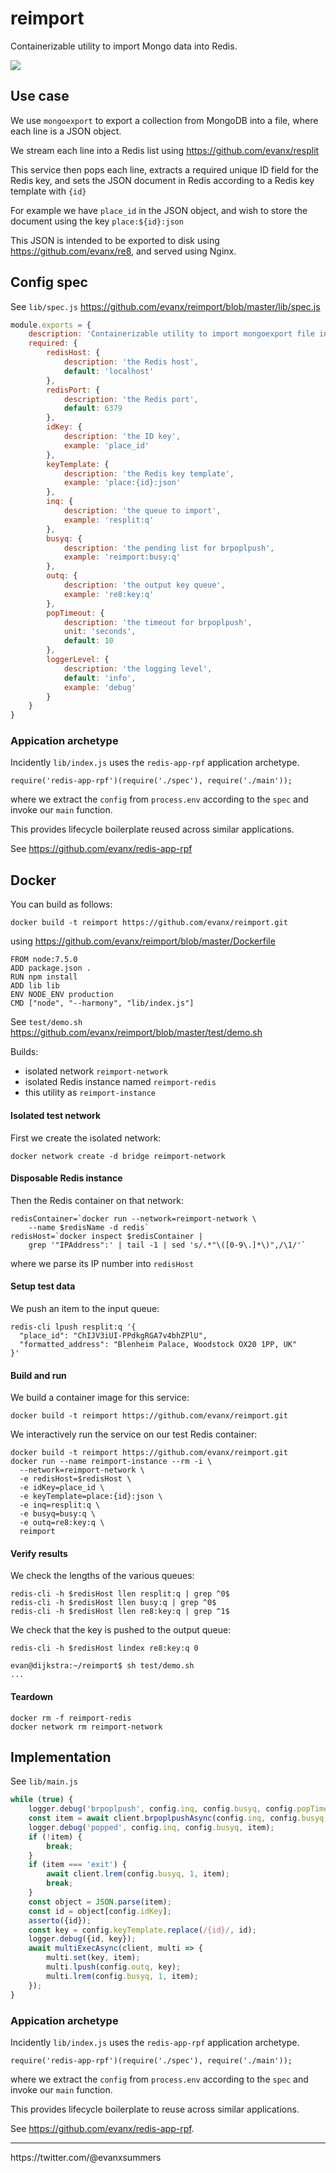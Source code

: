 
# reimport

Containerizable utility to import Mongo data into Redis.

<img src="https://raw.githubusercontent.com/evanx/resplit/master/docs/readme/main.png"/>

## Use case

We use `mongoexport` to export a collection from MongoDB into a file, where each line is a JSON object.

We stream each line into a Redis list using https://github.com/evanx/resplit

This service then pops each line, extracts a required unique ID field for the Redis key, and sets the JSON document in Redis according to a Redis key template with `{id}`

For example we have `place_id` in the JSON object, and wish to store the document using the key `place:${id}:json`

This JSON is intended to be exported to disk using https://github.com/evanx/re8, and served using Nginx.


## Config spec

See `lib/spec.js` https://github.com/evanx/reimport/blob/master/lib/spec.js
```javascript
module.exports = {
    description: 'Containerizable utility to import mongoexport file into Redis.',
    required: {
        redisHost: {
            description: 'the Redis host',
            default: 'localhost'
        },
        redisPort: {
            description: 'the Redis port',
            default: 6379
        },
        idKey: {
            description: 'the ID key',
            example: 'place_id'
        },
        keyTemplate: {
            description: 'the Redis key template',
            example: 'place:{id}:json'
        },
        inq: {
            description: 'the queue to import',
            example: 'resplit:q'
        },
        busyq: {
            description: 'the pending list for brpoplpush',
            example: 'reimport:busy:q'
        },
        outq: {
            description: 'the output key queue',
            example: 're8:key:q'
        },
        popTimeout: {
            description: 'the timeout for brpoplpush',
            unit: 'seconds',
            default: 10
        },
        loggerLevel: {
            description: 'the logging level',
            default: 'info',
            example: 'debug'
        }
    }
}
```

### Appication archetype

Incidently `lib/index.js` uses the `redis-app-rpf` application archetype.
```
require('redis-app-rpf')(require('./spec'), require('./main'));
```
where we extract the `config` from `process.env` according to the `spec` and invoke our `main` function.

This provides lifecycle boilerplate reused across similar applications.

See https://github.com/evanx/redis-app-rpf


## Docker

You can build as follows:
```
docker build -t reimport https://github.com/evanx/reimport.git
```
using https://github.com/evanx/reimport/blob/master/Dockerfile

```
FROM node:7.5.0
ADD package.json .
RUN npm install
ADD lib lib
ENV NODE_ENV production
CMD ["node", "--harmony", "lib/index.js"]
```

See `test/demo.sh` https://github.com/evanx/reimport/blob/master/test/demo.sh

Builds:
- isolated network `reimport-network`
- isolated Redis instance named `reimport-redis`
- this utility as `reimport-instance`

#### Isolated test network

First we create the isolated network:
```shell
docker network create -d bridge reimport-network
```

#### Disposable Redis instance

Then the Redis container on that network:
```
redisContainer=`docker run --network=reimport-network \
    --name $redisName -d redis`
redisHost=`docker inspect $redisContainer |
    grep '"IPAddress":' | tail -1 | sed 's/.*"\([0-9\.]*\)",/\1/'`
```
where we parse its IP number into `redisHost`

#### Setup test data

We push an item to the input queue:
```
redis-cli lpush resplit:q '{
  "place_id": "ChIJV3iUI-PPdkgRGA7v4bhZPlU",
  "formatted_address": "Blenheim Palace, Woodstock OX20 1PP, UK"
}'
```

#### Build and run

We build a container image for this service:
```
docker build -t reimport https://github.com/evanx/reimport.git
```

We interactively run the service on our test Redis container:
```
docker build -t reimport https://github.com/evanx/reimport.git
docker run --name reimport-instance --rm -i \
  --network=reimport-network \
  -e redisHost=$redisHost \
  -e idKey=place_id \
  -e keyTemplate=place:{id}:json \
  -e inq=resplit:q \
  -e busyq=busy:q \
  -e outq=re8:key:q \
  reimport
```

#### Verify results

We check the lengths of the various queues:
```
redis-cli -h $redisHost llen resplit:q | grep ^0$
redis-cli -h $redisHost llen busy:q | grep ^0$
redis-cli -h $redisHost llen re8:key:q | grep ^1$
```

We check that the key is pushed to the output queue:
```
redis-cli -h $redisHost lindex re8:key:q 0
```

```
evan@dijkstra:~/reimport$ sh test/demo.sh
...
```

#### Teardown

```
docker rm -f reimport-redis
docker network rm reimport-network
```

## Implementation

See `lib/main.js`

```javascript
while (true) {
    logger.debug('brpoplpush', config.inq, config.busyq, config.popTimeout);
    const item = await client.brpoplpushAsync(config.inq, config.busyq, config.popTimeout);
    logger.debug('popped', config.inq, config.busyq, item);
    if (!item) {
        break;
    }
    if (item === 'exit') {
        await client.lrem(config.busyq, 1, item);
        break;
    }
    const object = JSON.parse(item);
    const id = object[config.idKey];
    asserto({id});
    const key = config.keyTemplate.replace(/{id}/, id);
    logger.debug({id, key});
    await multiExecAsync(client, multi => {
        multi.set(key, item);
        multi.lpush(config.outq, key);
        multi.lrem(config.busyq, 1, item);
    });
}
```

### Appication archetype

Incidently `lib/index.js` uses the `redis-app-rpf` application archetype.
```
require('redis-app-rpf')(require('./spec'), require('./main'));
```
where we extract the `config` from `process.env` according to the `spec` and invoke our `main` function.

This provides lifecycle boilerplate to reuse across similar applications.

See https://github.com/evanx/redis-app-rpf.

<hr>
https://twitter.com/@evanxsummers
